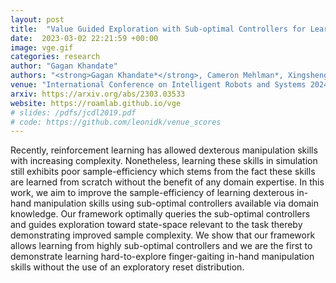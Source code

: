 ```yaml
---
layout: post
title:  "Value Guided Exploration with Sub-optimal Controllers for Learning Dexterous Manipulation"
date:  2023-03-02 22:21:59 +00:00
image: vge.gif
categories: research
author: "Gagan Khandate"
authors: "<strong>Gagan Khandate*</strong>, Cameron Mehlman*, Xingsheng Wei*, Matei Ciocarlie"
venue: "International Conference on Intelligent Robots and Systems 2024"
arxiv: https://arxiv.org/abs/2303.03533
website: https://roamlab.github.io/vge
# slides: /pdfs/jcdl2019.pdf
# code: https://github.com/leonidk/venue_scores
---
```

Recently, reinforcement learning has allowed dexterous manipulation skills with increasing complexity. Nonetheless, learning these skills in simulation still exhibits poor sample-efficiency which stems from the fact these skills are learned from scratch without the benefit of any domain expertise. In this work, we aim to improve the sample-efficiency of learning dexterous in-hand manipulation skills using sub-optimal controllers available via domain knowledge. Our framework optimally queries the sub-optimal controllers and guides exploration toward state-space relevant to the task thereby demonstrating improved sample complexity. We show that our framework allows learning from highly sub-optimal controllers and we are the first to demonstrate learning hard-to-explore finger-gaiting in-hand manipulation skills without the use of an exploratory reset distribution.
